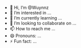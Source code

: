 - 👋 Hi, I’m @Wuynnz
- 👀 I’m interested in ...
- 🌱 I’m currently learning ...
- 💞️ I’m looking to collaborate on ...
- 📫 How to reach me ...
- 😄 Pronouns: ...
- ⚡ Fun fact: ...

<!---
Wuynnz/Wuynnz is a ✨ special ✨ repository because its `README.md` (this file) appears on your GitHub profile.
You can click the Preview link to take a look at your changes.
--->

